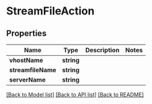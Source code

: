 # StreamFileAction

## Properties
Name | Type | Description | Notes
------------ | ------------- | ------------- | -------------
**vhostName** | **string** |  | 
**streamfileName** | **string** |  | 
**serverName** | **string** |  | 

[[Back to Model list]](../README.md#documentation-for-models) [[Back to API list]](../README.md#documentation-for-api-endpoints) [[Back to README]](../README.md)


